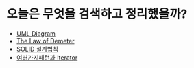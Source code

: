 # 오늘은 무엇을 검색하고 정리했을까?

- [UML Diagram](https://github.com/kdh92417/TIL/blob/master/data/uml.md)
- [The Law of Demeter](https://github.com/kdh92417/TIL/blob/master/data/the_law_of_demeter.md)
- [SOLID 설계법칙](https://github.com/kdh92417/TIL/blob/master/data/solid.md)
- [여러가지패턴과 Iterator](<https://github.com/kdh92417/TIL/blob/master/data/mvp_and_iterator().md>)
